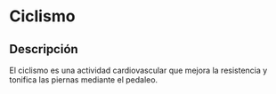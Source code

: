 # Ciclismo

## Descripción
El ciclismo es una actividad cardiovascular que mejora la resistencia y tonifica las piernas mediante el pedaleo.


